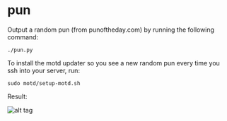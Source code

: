 pun
===

Output a random pun (from punoftheday.com) by running the following command:

`./pun.py`

To install the motd updater so you see a new random pun every time you ssh into your server, run:

`sudo motd/setup-motd.sh`

Result:

![alt tag](https://raw.github.com/andrewmacheret/pun/master/motd.png)

